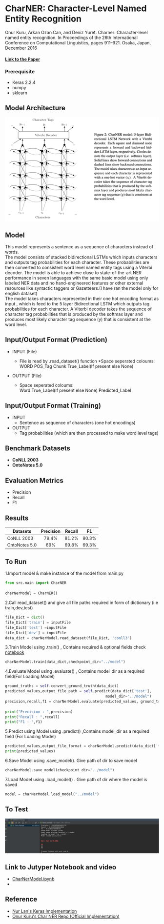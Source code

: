 # CharNER: Character-Level Named Entity Recognition
Onur Kuru, Arkan Ozan Can, and Deniz Yuret. Charner: Character-level named entity recognition. In Proceedings of the 26th International Conference on Computational Linguistics, pages 911–921. Osaka, Japan, December 2016


#### [Link to the Paper](https://aclweb.org/anthology/C16-1087)

### Prerequisite
* Keras 2.2.4
* numpy
* sklearn

## Model Architecture

![](./photos/model.png)
	

## Model

This model represents a sentence as a sequence of characters instead of words.<br>The model consists of stacked bidirectional LSTMs which inputs characters and outputs tag
probabilities for each character. These probabilities are then converted to consistent word level
named entity tags using a Viterbi decoder. The model is  able to achieve close to state-of-the-art NER
performance in seven languages with the same basic model using only labeled NER data and no
hand-engineered features or other external resources like syntactic taggers or Gazetteers.(I have ran the model only for english dataset)
<br>
The model takes characters represented in their one hot encoding format as input , which is feed to the 5 layer Bidirectional LSTM which outputs tag probabilities for each character.
A Viterbi decoder takes the sequence of character tag
probabilities that is produced by the softmax layer and produces most likely character tag sequence (y) that is consistent at
the word level.

## Input/Output Format (Prediction)
*   INPUT (File)
    * File is read by .read_dataset() function
    *Space seperated coloums: <br>
    WORD POS_Tag Chunk True_Label(If present else None) 
    
* OUTPUT (File)
    * Space seperated coloums:<br>
    Word True_Label(If present else None) Predicted_Label

## Input/Output Format (Training)
* INPUT 
    * Sentence as sequence of characters (one hot encodings)
* OUTPUT
    * Tag probabilities (which are then processed to make word level tags)

## Benchmark Datasets
* **CoNLL 2003**
* **OntoNotes 5.0**

## Evaluation Metrics
* Precision
* Recall
* F1
## Results

  | Datasets           | Precision           | Recall              | F1                   |
  |--------------------|:-------------------:|:-------------------:|:--------------------:|
  |CoNLL 2003          |  79.4%              | 81.2%               |80.3%                 |
  |OntoNotes 5.0       |69%                  | 69.8%               |69.3%                 |  


## To Run

1.Import model & make instance of the model from main.py
```python 
from src.main import CharNER

charNerModel = CharNER()
```
2.Call read_dataset() and give all file paths required in form of dictionary (i.e train,dev,test)
```python 
file_Dict = dict()
file_Dict['train'] = inputFile
file_Dict['test'] =inputFile
file_Dict['dev'] = inputFile
data_dict = charNerModel.read_dataset(file_Dict, 'conll3')
```
3.Train Model using .train() , Contains required & optional fields check [notebook](./JupyterNotebook/CharNerModel.ipynb)

```python
charNerModel.train(data_dict,checkpoint_dir="../model")
```

4.Evaluate Model using .evaluate() , Contains model_dir as a required field(For Loading Model)

```python 
ground_truths = self.convert_ground_truth(data_dict)
predicted_values,output_file_path = self.predict(data_dict['test'],
                                              model_dir="../model")
precision,recall,f1 = charNerModel.evaluate(predicted_values, ground_truths)

print("Precision : ",precision)
print("Recall : ",recall)
print("F1 : ",f1)
```

5.Predict using Model using .predict() ,Contains model_dir as a required field (For Loading Model)

```python 
predicted_values,output_file_format = charNerModel.predict(data_dict['test'],model_dir ="./model")
print(predicted_values)
```
6.Save Model using .save_model(). Give path of dir to save model
```python 
charNerModel.save_model(checkpoint_dir="../model")
```
7.Load Model using .load_model() . Give path of dir where the model is saved
```python 
model = charNerModel.load_model("../model")
```



## To Test
![](./photos/test_Case.png)

## Link to Jutyper Notebook and video
* [CharNerModel.ipynb](./JupyterNotebook/CharNerModel.ipynb)
*
## Reference
* [Nur Lan's Keras Implementation](https://github.com/0xnurl/keras_character_based_ner)
* [Onur Kuru's Char NER Repo (Official Implementation)](https://github.com/ozanarkancan/char-ner)



